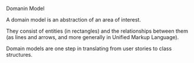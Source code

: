 Domanin Model

A domain model is an abstraction of an area of interest.

They consist of entities (in rectangles) and the relationships between them (as lines and arrows, and more generally in Unified Markup Language).

Domain models are one step in translating from user stories to class structures.